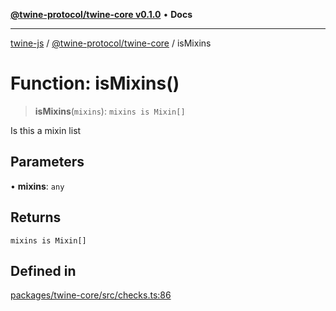 [**@twine-protocol/twine-core v0.1.0**](../README.md) • **Docs**

***

[twine-js](../../../README.md) / [@twine-protocol/twine-core](../README.md) / isMixins

# Function: isMixins()

> **isMixins**(`mixins`): `mixins is Mixin[]`

Is this a mixin list

## Parameters

• **mixins**: `any`

## Returns

`mixins is Mixin[]`

## Defined in

[packages/twine-core/src/checks.ts:86](https://github.com/twine-protocol/twine-js/blob/bc5370ff2573a6e5e5c7a912acc672967ce4c5db/packages/twine-core/src/checks.ts#L86)
